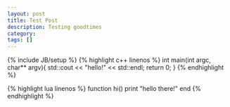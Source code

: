 ```yaml
---
layout: post
title: Test Post
description: Testing goodtimes
category: 
tags: []
---
```

{% include JB/setup %}
{% highlight c++ linenos %}
int main(int argc, char** argv){
	std::cout << "hello!" << std::endl;
	return 0;
}
{% endhighlight %}

{% highlight lua linenos %}
function hi()
	print "hello there!"
end
{% endhighlight %}

